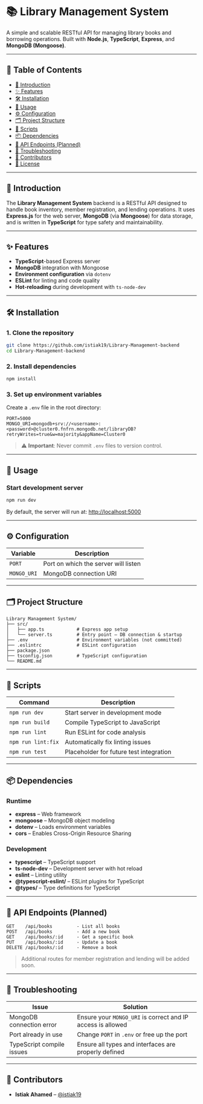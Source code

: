 # 📚 Library Management System

A simple and scalable RESTful API for managing library books and borrowing operations. Built with **Node.js**, **TypeScript**, **Express**, and **MongoDB (Mongoose)**.

---

## 📖 Table of Contents

* [📌 Introduction](#📌-introduction)
* [✨ Features](#✨-features)
* [🛠️ Installation](#🛠️-installation)
* [🚀 Usage](#🚀-usage)
* [⚙️ Configuration](#⚙️-configuration)
* [🗂️ Project Structure](#🗂️-project-structure)
* [📜 Scripts](#📜-scripts)
* [📦 Dependencies](#📦-dependencies)
* [📡 API Endpoints (Planned)](#📡-api-endpoints-planned)
* [🧩 Troubleshooting](#🧩-troubleshooting)
* [👥 Contributors](#👥-contributors)
* [📝 License](#📝-license)

---

## 📌 Introduction

The **Library Management System** backend is a RESTful API designed to handle book inventory, member registration, and lending operations. It uses **Express.js** for the web server, **MongoDB** (via **Mongoose**) for data storage, and is written in **TypeScript** for type safety and maintainability.

---

## ✨ Features

* **TypeScript**-based Express server
* **MongoDB** integration with Mongoose
* **Environment configuration** via `dotenv`
* **ESLint** for linting and code quality
* **Hot-reloading** during development with `ts-node-dev`

---

## 🛠️ Installation

### 1. Clone the repository

```bash
git clone https://github.com/istiak19/Library-Management-backend
cd Library-Management-backend
```

### 2. Install dependencies

```bash
npm install
```

### 3. Set up environment variables

Create a `.env` file in the root directory:

```env
PORT=5000
MONGO_URI=mongodb+srv://<username>:<password>@cluster0.fnfrn.mongodb.net/libraryDB?retryWrites=true&w=majority&appName=Cluster0
```

> ⚠️ **Important**: Never commit `.env` files to version control.

---

## 🚀 Usage

### Start development server

```bash
npm run dev
```

By default, the server will run at: [http://localhost:5000](http://localhost:5000)

---

## ⚙️ Configuration

| Variable    | Description                          |
| ----------- | ------------------------------------ |
| `PORT`      | Port on which the server will listen |
| `MONGO_URI` | MongoDB connection URI               |

---

## 🗂️ Project Structure

```
Library Management System/
├── src/
│   ├── app.ts            # Express app setup
│   └── server.ts         # Entry point – DB connection & startup
├── .env                  # Environment variables (not committed)
├── .eslintrc             # ESLint configuration
├── package.json
├── tsconfig.json         # TypeScript configuration
└── README.md
```

---

## 📜 Scripts

| Command            | Description                             |
| ------------------ | --------------------------------------- |
| `npm run dev`      | Start server in development mode        |
| `npm run build`    | Compile TypeScript to JavaScript        |
| `npm run lint`     | Run ESLint for code analysis            |
| `npm run lint:fix` | Automatically fix linting issues        |
| `npm run test`     | Placeholder for future test integration |

---

## 📦 Dependencies

### Runtime

* **express** – Web framework
* **mongoose** – MongoDB object modeling
* **dotenv** – Loads environment variables
* **cors** – Enables Cross-Origin Resource Sharing

### Development

* **typescript** – TypeScript support
* **ts-node-dev** – Development server with hot reload
* **eslint** – Linting utility
* **@typescript-eslint/** – ESLint plugins for TypeScript
* **@types/** – Type definitions for TypeScript

---

## 📡 API Endpoints (Planned)

```http
GET    /api/books         - List all books
POST   /api/books         - Add a new book
GET    /api/books/:id     - Get a specific book
PUT    /api/books/:id     - Update a book
DELETE /api/books/:id     - Remove a book
```

> Additional routes for member registration and lending will be added soon.

---

## 🧩 Troubleshooting

| Issue                     | Solution                                                    |
| ------------------------- | ----------------------------------------------------------- |
| MongoDB connection error  | Ensure your `MONGO_URI` is correct and IP access is allowed |
| Port already in use       | Change `PORT` in `.env` or free up the port                 |
| TypeScript compile issues | Ensure all types and interfaces are properly defined        |

---

## 👥 Contributors

* **Istiak Ahamed** – [@istiak19](https://github.com/istiak19)
